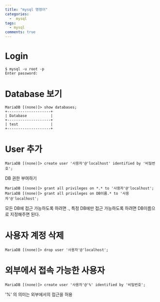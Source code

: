 ```yaml
---
title: "mysql 명령어"
categories:
  -  mysql
tags:
  - mysql
comments: true
---
```


# Login 
```
$ mysql -u root -p
Enter password:
```

# Database 보기
```
MariaDB [(none)]> show databases;
+--------------------+
| Database           |
+--------------------+
| test               |
+--------------------+
```

# User 추가
```
MariaDB [(none)]> create user '사용자'@'localhost' identified by '비밀번호';
```

DB 권한 부여하기
```
MariaDB [(none)]> grant all privileges on *.* to '사용자'@'localhost';
MariaDB [(none)]> grant all privileges on DB이름.* to '사용자'@'localhost';
```
모든 DB에 접근 가능하도록 하려면 *.*, 특정 DB에만 접근 가능하도록 하려면 DB이름으로 지정해주면 된다.

# 사용자 계정 삭제
```
MariaDB [(none)]> drop user '사용자'@'localhost';
```

# 외부에서 접속 가능한 사용자
```
MariaDB [(none)]> create user '사용자'@'%' identified by '비밀번호'; 
```
'%' 의 의미는 외부에서의 접근을 허용